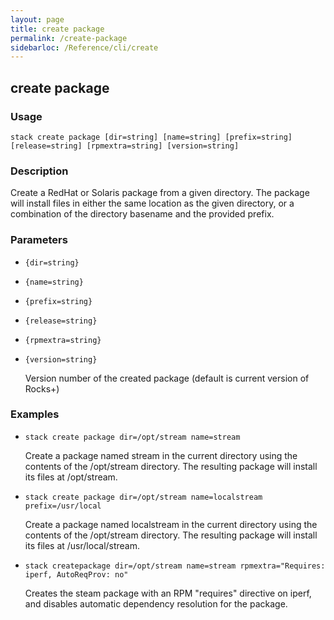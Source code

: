 ```yaml
---
layout: page
title: create package
permalink: /create-package
sidebarloc: /Reference/cli/create
---
```


## create package

### Usage

`stack create package [dir=string] [name=string] [prefix=string] [release=string] [rpmextra=string] [version=string]`

### Description

Create a RedHat or Solaris package from a given directory.  The
	package will install files in either the same location as the given
	directory, or a combination of the directory basename and the
	provided prefix.

### Parameters
* `{dir=string}`
* `{name=string}`
* `{prefix=string}`
* `{release=string}`
* `{rpmextra=string}`
* `{version=string}`

   Version number of the created package (default is current version of Rocks+)

### Examples

* `stack create package dir=/opt/stream name=stream`

   Create a package named stream in the current directory using the
	contents of the /opt/stream directory.  The resulting package will
	install its files at /opt/stream.

* `stack create package dir=/opt/stream name=localstream prefix=/usr/local`

   Create a package named localstream in the current directory using the
	contents of the /opt/stream directory.  The resulting package will
	install its files at /usr/local/stream.

* `stack createpackage dir=/opt/stream name=stream rpmextra="Requires: iperf, AutoReqProv: no"`

   Creates the steam package with an RPM "requires" directive on iperf,
	and disables automatic dependency resolution for the package.




